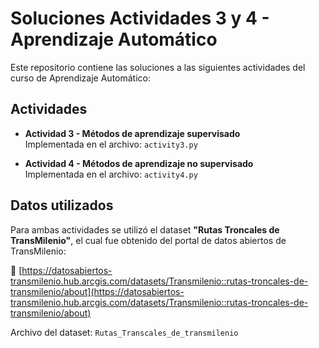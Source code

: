 # Soluciones Actividades 3 y 4 - Aprendizaje Automático

Este repositorio contiene las soluciones a las siguientes actividades del curso de Aprendizaje Automático:

## Actividades

- **Actividad 3 - Métodos de aprendizaje supervisado**  
  Implementada en el archivo: `activity3.py`

- **Actividad 4 - Métodos de aprendizaje no supervisado**  
  Implementada en el archivo: `activity4.py`

## Datos utilizados

Para ambas actividades se utilizó el dataset **"Rutas Troncales de TransMilenio"**, el cual fue obtenido del portal de datos abiertos de TransMilenio:

🔗 [https://datosabiertos-transmilenio.hub.arcgis.com/datasets/Transmilenio::rutas-troncales-de-transmilenio/about](https://datosabiertos-transmilenio.hub.arcgis.com/datasets/Transmilenio::rutas-troncales-de-transmilenio/about)

Archivo del dataset: `Rutas_Transcales_de_transmilenio`

